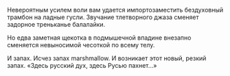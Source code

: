 Невероятным усилем воли вам удается импортозаместить бездуховный трамбон на ладные гусли.
Звучание тлетворного джаза сменяет задорное треньканье балалайки.

Но едва заметная щекотка в подмышечной впадине внезапно сменяется невыносимой чесоткой по всему телу. 

И запах. Исчез запах marshmallow. И возникает этот новый, резкий запах.
    «Здесь русский дух, здесь Русью пахнет…»

